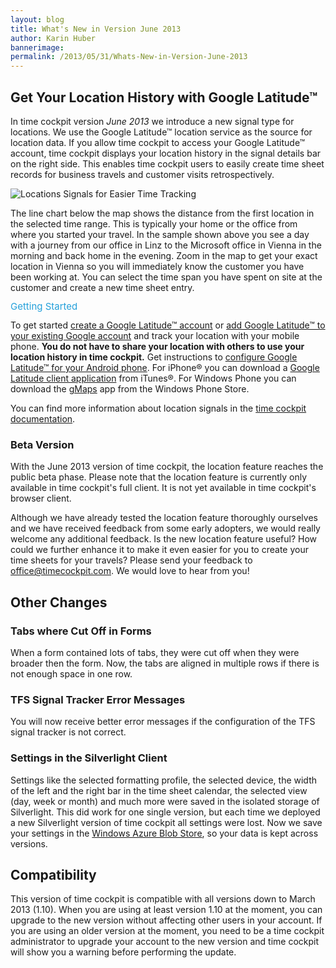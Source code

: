 ```yaml
---
layout: blog
title: What's New in Version June 2013
author: Karin Huber
bannerimage: 
permalink: /2013/05/31/Whats-New-in-Version-June-2013
---
```


<h2 xmlns="http://www.w3.org/1999/xhtml">Get Your Location History with Google Latitude™</h2><p xmlns="http://www.w3.org/1999/xhtml">In time cockpit version <em>June 2013</em> we introduce a new signal type for locations. We use the Google Latitude™ location service as the source for location data. If you allow time cockpit to access your Google Latitude™ account, time cockpit displays your location history in the signal details bar on the right side. This enables time cockpit users to easily create time sheet records for business travels and customer visits retrospectively.</p><p xmlns="http://www.w3.org/1999/xhtml">
  <img src="{{site.baseurl}}/images/blog/2013/05/LocationSignals.png" alt="Locations Signals for Easier Time Tracking" title="Use your location signals from the Google Latitude location service for easier time tracking." />
</p><p xmlns="http://www.w3.org/1999/xhtml">The line chart below the map shows the distance from the first location in the selected time range. This is typically your home or the office from where you started your travel. In the sample shown above you see a day with a journey from our office in Linz to the Microsoft office in Vienna in the morning and back home in the evening. Zoom in the map to get your exact location in Vienna so you will immediately know the customer you have been working at. You can select the time span you have spent on site at the customer and create a new time sheet entry.</p><p xmlns="http://www.w3.org/1999/xhtml">
  <span style="color: rgb(37, 160, 218); font-size: 15px; line-height: 15px;" data-mce-style="color: #25a0da; font-size: 15px; line-height: 15px;">Getting Started</span>
</p><p xmlns="http://www.w3.org/1999/xhtml">To get started <a href="https://accounts.google.com/SignUp?service=friendview&amp;continue=http%3A%2F%2Fwww.google.com%2Flatitude" title="Google Latitude Account" target="_blank">create a Google Latitude™ account</a> or <a href="http://latitude.google.com/latitude" title="Add Google Latitude to your existing Google account" target="_blank">add Google Latitude™ to your existing Google account</a> and track your location with your mobile phone. <strong>You do not have to share your location with others to use your location history in time cockpit.</strong> Get instructions to <a href="http://support.google.com/gmm/bin/answer.py?hl=de&amp;answer=1650387&amp;topic=1650381&amp;ctx=topic" target="_blank">configure Google Latitude™ for your Android phone</a>. For iPhone® you can download a <a href="https://itunes.apple.com/en/app/google-latitude/id306586497?mt=8" target="_blank">Google Latitude client application</a> from iTunes®. For Windows Phone you can download the <a href="http://www.windowsphone.com/en-us/store/app/gmaps/7b8bedd5-4368-e011-81d2-78e7d1fa76f8" title="gMaps" target="_blank">gMaps</a> app from the Windows Phone Store.</p><p xmlns="http://www.w3.org/1999/xhtml">You can find more information about location signals in the <a href="http://help.timecockpit.com/?topic=html/0e40439e-9b49-4702-883e-03d2e90c76dc.htm" title="Location signals in time cockpit documentation" target="_blank">time cockpit documentation</a>.</p><h3 xmlns="http://www.w3.org/1999/xhtml">Beta Version</h3><p xmlns="http://www.w3.org/1999/xhtml">With the June 2013 version of time cockpit, the location feature reaches the public beta phase. Please note that the location feature is currently only available in time cockpit's full client. It is not yet available in time cockpit's browser client.</p><p xmlns="http://www.w3.org/1999/xhtml">Although we have already tested the location feature thoroughly ourselves and we have received feedback from some early adopters, we would really welcome any additional feedback. Is the new location feature useful? How could we further enhance it to make it even easier for you to create your time sheets for your travels? Please send your feedback to <a href="mailto:office@timecockpit.com">office@timecockpit.com</a>. We would love to hear from you!</p><h2 xmlns="http://www.w3.org/1999/xhtml">Other Changes</h2><h3 xmlns="http://www.w3.org/1999/xhtml">Tabs where Cut Off in Forms</h3><p xmlns="http://www.w3.org/1999/xhtml">When a form contained lots of tabs, they were cut off when they were broader then the form. Now, the tabs are aligned in multiple rows if there is not enough space in one row.</p><h3 xmlns="http://www.w3.org/1999/xhtml">TFS Signal Tracker Error Messages</h3><p xmlns="http://www.w3.org/1999/xhtml">You will now receive better error messages if the configuration of the TFS signal tracker is not correct.</p><h3 xmlns="http://www.w3.org/1999/xhtml">Settings in the Silverlight Client</h3><p xmlns="http://www.w3.org/1999/xhtml">Settings like the selected formatting profile, the selected device, the width of the left and the right bar in the time sheet calendar, the selected view (day, week or month) and much more were saved in the isolated storage of Silverlight. This did work for one single version, but each time we deployed a new Silverlight version of time cockpit all settings were lost. Now we save your settings in the <a href="http://www.windowsazure.com/en-us/develop/net/fundamentals/cloud-storage/#blob" title="Windows Azure Storage" target="_blank">Windows Azure Blob Store</a>, so your data is kept across versions.</p><h2 xmlns="http://www.w3.org/1999/xhtml">Compatibility</h2><p xmlns="http://www.w3.org/1999/xhtml">This version of time cockpit is compatible with all versions down to March 2013 (1.10). When you are using at least version 1.10 at the moment, you can upgrade to the new version without affecting other users in your account. If you are using an older version at the moment, you need to be a time cockpit administrator to upgrade your account to the new version and time cockpit will show you a warning before performing the update.</p>
